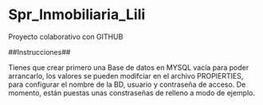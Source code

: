 # Spr_Inmobiliaria_Lili
 Proyecto colaborativo con GITHUB

 ##Instrucciones##

 Tienes que crear primero una Base de datos en MYSQL vacía para poder arrancarlo, los valores se pueden modifciar en el archivo PROPIERTIES, para configurar el nombre de la BD, usuario y contraseña de acceso. De momento, están puestas unas constraseñas de relleno a modo de ejemplo. 
